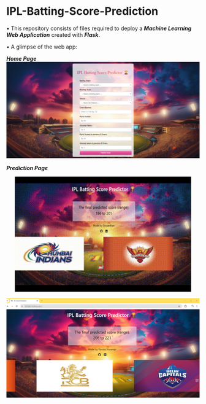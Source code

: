 # IPL-Batting-Score-Prediction

• This repository consists of files required to deploy a ___Machine Learning Web Application___ created with ___Flask___.

• A glimpse of the web app:

___Home Page___
![alt text](readme_resources/UX-1.PNG)



 ___Prediction Page___

<p align="center">
  <img width="460" height="300" src="readme_resources/UX-2.gif">
</p>

![alt text](readme_resources/UX-2.PNG)

